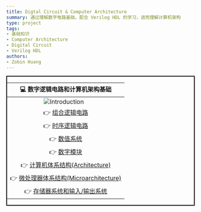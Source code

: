 ```yaml
---
title: Digtal Circuit & Computer Architecture
summary: 通过理解数字电路基础，配合 Verilog HDL 的学习，进而理解计算机架构
type: project
tags: 
- 基础知识
- Computer Architecture
- Digital Circuit
- Verilog HDL
authors:
- Zobin Huang
---
```


<head>
    <style>
        img{margin-left: 10px;}
        img{margin-right: 20px;}
        .post_fs14_ws0{font-size: 18px; word-spacing:0px; border:2px solid black;}
    </style>
</head>

<body>

<div class="post_fs14_ws0">

|<b>💻 数字逻辑电路和计算机架构基础</b>|
|:-:|
|![Introduction](https://neth-lab.netlify.app/allprojects/Computer_Architerture/pic/intro.png)|
|👉 [组合逻辑电路](https://neth-lab.netlify.app/allprojects/Computer_Architerture/combinational/index.html)|
|👉 [时序逻辑电路](https://neth-lab.netlify.app/allprojects/Computer_Architerture/sequential/index.html)|
|👉 [数值系统](https://neth-lab.netlify.app/allprojects/Computer_Architerture/num_system/index.html)|
|👉 [数字模块](https://neth-lab.netlify.app/allprojects/Computer_Architerture/dig_module/index.html)|
|👉 [计算机体系结构(Architecture)]()|
|👉 [微处理器体系结构(Microarchitecture)]()|
|👉 [存储器系统和输入/输出系统]()|
</div>



</body>